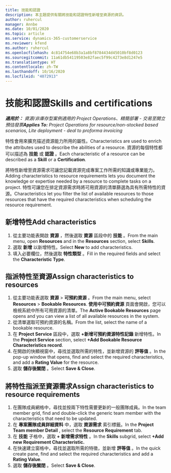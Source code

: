```yaml
---
title: 技能和認證
description: 本主題提供有關將技能和認證特性新增至資源的資訊。
author: ruhercul
manager: Annbe
ms.date: 10/01/2020
ms.topic: article
ms.service: dynamics-365-customerservice
ms.reviewer: kfend
ms.author: ruhercul
ms.openlocfilehash: 4c814754e68b3a1a8bf8784434d45010bf8d0123
ms.sourcegitcommit: 11a61db54119503e82faec5f99c4273e8d1247e5
ms.translationtype: HT
ms.contentlocale: zh-TW
ms.lasthandoff: 10/16/2020
ms.locfileid: "4072913"
---
```

# <a name="skills-and-certifications"></a><span data-ttu-id="62130-103">技能和認證</span><span class="sxs-lookup"><span data-stu-id="62130-103">Skills and certifications</span></span>
<span data-ttu-id="62130-104">_**適用於：** 資源/非庫存型案例適用的 Project Operations、精簡部署 - 交易至開立預估發票_</span><span class="sxs-lookup"><span data-stu-id="62130-104">_**Applies To:** Project Operations for resource/non-stocked based scenarios, Lite deployment - deal to proforma invoicing_</span></span>

<span data-ttu-id="62130-105">特性會用來擴充描述資源能力所用的屬性。</span><span class="sxs-lookup"><span data-stu-id="62130-105">Characteristics are used to enrich the attributes used to describe the abilities of a resource.</span></span> <span data-ttu-id="62130-106">資源的每個特性都可以描述為 **技能** 或 **認證** 。</span><span class="sxs-lookup"><span data-stu-id="62130-106">Each characteristic of a resource can be described as a **Skill** or a **Certification**.</span></span>

<span data-ttu-id="62130-107">將特性新增至資源需求可讓您記載資源完成專案工作所需的知識或專業能力。</span><span class="sxs-lookup"><span data-stu-id="62130-107">Adding characteristics to resource requirements lets you document the knowledge or expertise needed by a resource to complete tasks on a project.</span></span> <span data-ttu-id="62130-108">特性可讓您在排定資源需求時將可用資源的清單篩選為具有所需特性的資源。</span><span class="sxs-lookup"><span data-stu-id="62130-108">Characteristics let you filter the list of available resources to those resources that have the required characteristics when scheduling the resource requirement.</span></span>

## <a name="add-characteristics"></a><span data-ttu-id="62130-109">新增特性</span><span class="sxs-lookup"><span data-stu-id="62130-109">Add characteristics</span></span>

1. <span data-ttu-id="62130-110">從主要功能表開啟 **資源** ，然後選取 **資源** 區段中的 **技能** 。</span><span class="sxs-lookup"><span data-stu-id="62130-110">From the main menu, open **Resources** and in the **Resources** section, select **Skills**.</span></span>
2. <span data-ttu-id="62130-111">選取 **新增** 以新增特性。</span><span class="sxs-lookup"><span data-stu-id="62130-111">Select **New** to add characteristics.</span></span>
3. <span data-ttu-id="62130-112">填入必要欄位，然後選取 **特性類型** 。</span><span class="sxs-lookup"><span data-stu-id="62130-112">Fill in the required fields and select the **Characteristic Type**.</span></span>

## <a name="assign-characteristics-to-resources"></a><span data-ttu-id="62130-113">指派特性至資源</span><span class="sxs-lookup"><span data-stu-id="62130-113">Assign characteristics to resources</span></span>

1. <span data-ttu-id="62130-114">從主要功能表選取 **資源** > **可預約資源** 。</span><span class="sxs-lookup"><span data-stu-id="62130-114">From the main menu, select **Resources** > **Bookable Resources**.</span></span> <span data-ttu-id="62130-115">**使用中可預約資源** 頁面會開啟，您可以檢視系統中所有可用資源的清單。</span><span class="sxs-lookup"><span data-stu-id="62130-115">The **Active Bookable Resources** page opens and you can view a list of all available resources in the system.</span></span>
2. <span data-ttu-id="62130-116">從清單選取可預約資源的名稱。</span><span class="sxs-lookup"><span data-stu-id="62130-116">From the list, select the name of a bookable resource.</span></span>
3. <span data-ttu-id="62130-117">在 **Project Service** 區段中，選取 **+新增可預約資源特性記錄** 新增特性。</span><span class="sxs-lookup"><span data-stu-id="62130-117">In the **Project Service** section, select **+Add Bookable Resource Characteristics record**.</span></span>
4. <span data-ttu-id="62130-118">在開啟的快顯視窗中，尋找並選取所需的特性，並新增資源的 **評等值** 。</span><span class="sxs-lookup"><span data-stu-id="62130-118">In the pop-up window that opens, find and select the required characteristics, and add a **Rating Value** for the resource.</span></span>
5. <span data-ttu-id="62130-119">選取 **儲存後關閉** 。</span><span class="sxs-lookup"><span data-stu-id="62130-119">Select **Save & Close**.</span></span>

## <a name="assign-characteristics-to-resource-requirements"></a><span data-ttu-id="62130-120">將特性指派至資源需求</span><span class="sxs-lookup"><span data-stu-id="62130-120">Assign characteristics to resource requirements</span></span>

1. <span data-ttu-id="62130-121">在團隊成員網格中，尋找並按兩下特性需要更新的一般團隊成員。</span><span class="sxs-lookup"><span data-stu-id="62130-121">In the team member grid, find and double-click the generic team member with the characteristics that need to be updated.</span></span>
2. <span data-ttu-id="62130-122">在 **專案團隊成員詳細資料** 中，選取 **資源需求** 索引標籤。</span><span class="sxs-lookup"><span data-stu-id="62130-122">In the **Project Team member Detail** , select the **Resource Requirement** tab.</span></span>
3. <span data-ttu-id="62130-123">在 **技能** 子格中，選取 **+ 新增需求特性** 。</span><span class="sxs-lookup"><span data-stu-id="62130-123">In the **Skills** subgrid, select **+Add new Requirement Characteristic.**</span></span>
4. <span data-ttu-id="62130-124">在快速建立窗格中，尋找並選取所需的特徵，並新增 **評等值** 。</span><span class="sxs-lookup"><span data-stu-id="62130-124">In the quick create pane, find and select the required characteristics and add a **Rating Value**.</span></span>
5. <span data-ttu-id="62130-125">選取 **儲存後關閉** 。</span><span class="sxs-lookup"><span data-stu-id="62130-125">Select **Save & Close**.</span></span>